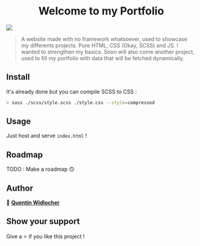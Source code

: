 <h1 align="center">Welcome to my Portfolio</h1>
<p>
  <img src="https://img.shields.io/badge/version-0.1-blue.svg?cacheSeconds=2592000" />
</p>

> A website made with no framework whatsoever, used to showcase my differents projects.
> Pure HTML, CSS (Okay, SCSS) and JS. I wanted to strengthen my basics.
> Soon will also come another project, used to fill my portfolio with data that will be fetched dynamically.

## Install

It's already done but you can compile SCSS to CSS :
```sh
> sass ./scss/style.scss ./style.css --style=compressed
```

## Usage

Just host and serve `index.html` !

## Roadmap
TODO : Make a roadmap 🙃

## Author

👤 [**Quentin Widlocher**](https://github.com/QuentinWidlocher)

## Show your support

Give a ⭐️ if you like this project !